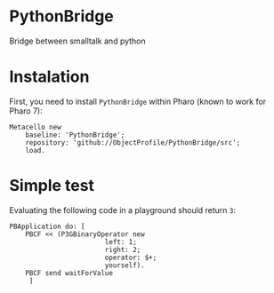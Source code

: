 # PythonBridge
 Bridge between smalltalk and python

# Instalation

First, you need to install `PythonBridge` within Pharo (known to work for Pharo 7):
```Smalltalk
Metacello new
    baseline: 'PythonBridge';
    repository: 'github://ObjectProfile/PythonBridge/src';
    load.
``` 



# Simple test

Evaluating the following code in a playground should return `3`:
```Smalltalk
PBApplication do: [ 
	PBCF << (P3GBinaryOperator new
						left: 1;
						right: 2;
						operator: $+;
						yourself).
	PBCF send waitForValue
	 ]
```
